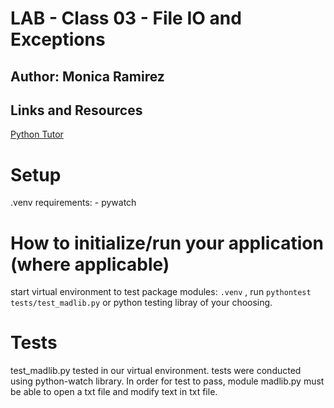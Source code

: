 # LAB - Class 03 - File IO and Exceptions

## Author: Monica Ramirez 

## Links and Resources

[Python Tutor](https://pythontutor.com/)


# Setup
.venv requirements:
    - pywatch 

# How to initialize/run your application (where applicable)

start virtual environment to test package modules: `.venv` , run  `pythontest tests/test_madlib.py` or python testing libray of your choosing. 


# Tests

test_madlib.py tested in our virtual environment.  tests were conducted using python-watch library.
In order for test to pass, module madlib.py must be able to open a txt file and modify text in txt file. 
